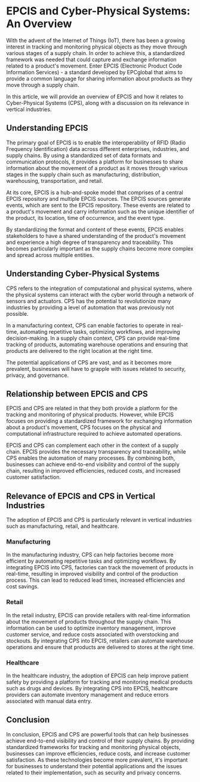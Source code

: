 # EPCIS and Cyber-Physical Systems: An Overview

With the advent of the Internet of Things (IoT), there has been a growing interest in tracking and monitoring physical objects as they move through various stages of a supply chain. In order to achieve this, a standardized framework was needed that could capture and exchange information related to a product's movement. Enter EPCIS (Electronic Product Code Information Services) - a standard developed by EPCglobal that aims to provide a common language for sharing information about products as they move through a supply chain.

In this article, we will provide an overview of EPCIS and how it relates to Cyber-Physical Systems (CPS), along with a discussion on its relevance in vertical industries.

## Understanding EPCIS

The primary goal of EPCIS is to enable the interoperability of RFID (Radio Frequency Identification) data across different enterprises, industries, and supply chains. By using a standardized set of data formats and communication protocols, it provides a platform for businesses to share information about the movement of a product as it moves through various stages in the supply chain such as manufacturing, distribution, warehousing, transportation, and retail.

At its core, EPCIS is a hub-and-spoke model that comprises of a central EPCIS repository and multiple EPCIS sources. The EPCIS sources generate events, which are sent to the EPCIS repository. These events are related to a product's movement and carry information such as the unique identifier of the product, its location, time of occurrence, and the event type.

By standardizing the format and content of these events, EPCIS enables stakeholders to have a shared understanding of the product's movement and experience a high degree of transparency and traceability. This becomes particularly important as the supply chains become more complex and spread across multiple entities.

## Understanding Cyber-Physical Systems

CPS refers to the integration of computational and physical systems, where the physical systems can interact with the cyber world through a network of sensors and actuators. CPS has the potential to revolutionize many industries by providing a level of automation that was previously not possible.

In a manufacturing context, CPS can enable factories to operate in real-time, automating repetitive tasks, optimizing workflows, and improving decision-making. In a supply chain context, CPS can provide real-time tracking of products, automating warehouse operations and ensuring that products are delivered to the right location at the right time. 

The potential applications of CPS are vast, and as it becomes more prevalent, businesses will have to grapple with issues related to security, privacy, and governance.

## Relationship between EPCIS and CPS

EPCIS and CPS are related in that they both provide a platform for the tracking and monitoring of physical products. However, while EPCIS focuses on providing a standardized framework for exchanging information about a product's movement, CPS focuses on the physical and computational infrastructure required to achieve automated operations.

EPCIS and CPS can complement each other in the context of a supply chain. EPCIS provides the necessary transparency and traceability, while CPS enables the automation of many processes. By combining both, businesses can achieve end-to-end visibility and control of the supply chain, resulting in improved efficiencies, reduced costs, and increased customer satisfaction.

## Relevance of EPCIS and CPS in Vertical Industries

The adoption of EPCIS and CPS is particularly relevant in vertical industries such as manufacturing, retail, and healthcare.

### Manufacturing

In the manufacturing industry, CPS can help factories become more efficient by automating repetitive tasks and optimizing workflows. By integrating EPCIS into CPS, factories can track the movement of products in real-time, resulting in improved visibility and control of the production process. This can lead to reduced lead times, increased efficiencies and cost savings.

### Retail

In the retail industry, EPCIS can provide retailers with real-time information about the movement of products throughout the supply chain. This information can be used to optimize inventory management, improve customer service, and reduce costs associated with overstocking and stockouts. By integrating CPS into EPCIS, retailers can automate warehouse operations and ensure that products are delivered to stores at the right time.

### Healthcare

In the healthcare industry, the adoption of EPCIS can help improve patient safety by providing a platform for tracking and monitoring medical products such as drugs and devices. By integrating CPS into EPCIS, healthcare providers can automate inventory management and reduce errors associated with manual data entry.

## Conclusion

In conclusion, EPCIS and CPS are powerful tools that can help businesses achieve end-to-end visibility and control of their supply chains. By providing standardized frameworks for tracking and monitoring physical objects, businesses can improve efficiencies, reduce costs, and increase customer satisfaction. As these technologies become more prevalent, it's important for businesses to understand their potential applications and the issues related to their implementation, such as security and privacy concerns.
